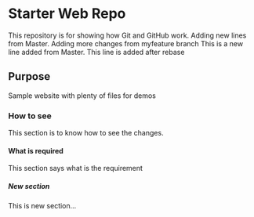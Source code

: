 # Starter Web Repo

This repository is for showing how Git and GitHub work. Adding new lines from Master. Adding more changes from myfeature branch
This is a new line added from Master. This line is added after rebase

## Purpose

Sample website with plenty of files for demos

### How to see
This section is to know how to see the changes.

#### What is required
This section says what is the requirement

##### New section
This is new section...
